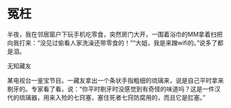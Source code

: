 # 冤枉

半夜，我在邻居窗户下玩手机吃零食，突然房门大开，一围着浴巾的MM拿着扫把向我打来：“没见过偷看人家洗澡还带零食的！”“大姐，我是来蹭wifi的。”说多了都是泪。 

无知藏友 

某电视台一鉴宝节目。一藏友拿出一个条状手指粗细的琉璃来，说是自己平时拿来剔牙的。专家看了看，说：“你平时剔牙时没感觉到有奇怪的味道吗？这是一件汉代的琉璃器，用来入殓的七窍塞，塞住死者七窍防腐用的，而且它是肛塞。”